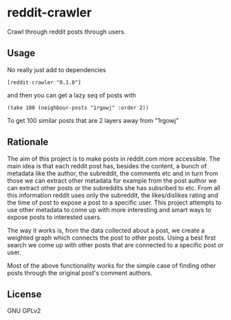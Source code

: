 # reddit-crawler

Crawl through reddit posts through users.

## Usage

No really just add to dependencies

```
[reddit-crawler "0.1.0"]
```

and then you can get a lazy seq of posts with

```
(take 100 (neighbour-posts "1rgowj" :order 2))
```

To get 100 similar posts that are 2 layers away from "1rgowj"

## Rationale

The aim of this project is to make posts in reddit.com more
accessible. The main idea is that each reddit post has, besides the
content, a bunch of metadata like the author, the subreddit, the
comments etc and in turn from those we can extract other metadata for
example from the post author we can extract other posts or the
subreddits she has subsribed to etc. From all this information reddit
uses only the subreddit, the likes/dislikes rating and the time of
post to expose a post to a specific user. This project attempts to use
other metadata to come up with more interesting and smart ways to
expose posts to interested users.

The way it works is, from the data collected about a post, we create a
weighted graph which connects the post to other posts. Using a best
first search we come up with other posts that are connected to a
specific post or user.

Most of the above functionality works for the simple case of finding
other posts through the original post's comment authors.

## License

GNU GPLv2
